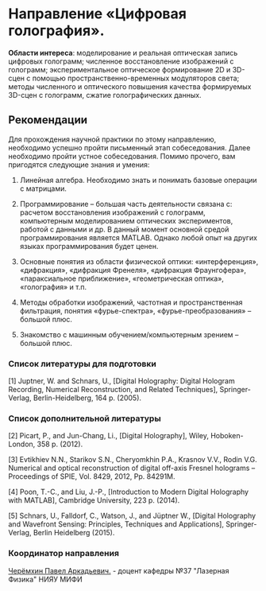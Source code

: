 # Направление «Цифровая голография».
__Области интереса__: моделирование и реальная оптическая запись цифровых голограмм; численное восстановление изображений с голограмм; экспериментальное оптическое формирование 2D и 3D-сцен с помощью пространственно-временных модуляторов света; методы численного и оптического повышения качества формируемых 3D-сцен с голограмм, сжатие голографических данных.
## Рекомендации
Для прохождения научной практики по этому направлению, необходимо успешно пройти письменный этап собеседования. Далее необходимо пройти устное собеседования. Помимо прочего, вам пригодятся следующие знания и умения:
1.	Линейная алгебра. Необходимо знать и понимать базовые операции с матрицами.

2.	Программирование – большая часть деятельности связана с: расчетом восстановления изображений с голограмм, компьютерным моделированием оптических экспериментов, работой с данными и др. В данный момент основной средой программирования является MATLAB. Однако любой опыт на других языках программирования будет ценен.
3.	Основные понятия из области физической оптики: «интерференция», «дифракция», «дифракция Френеля», «дифракция Фраунгофера», «параксиальное приближение», «геометрическая оптика», «голография» и т.п. 
4.	Методы обработки изображений, частотная и пространственная фильтрация, понятия «фурье-спектра», «фурье-преобразования» – большой плюс.
5.	Знакомство с машинным обучением/компьютерным зрением – большой плюс.
### Список литературы для подготовки 
[1] Juptner, W. and Schnars, U., [Digital Holography: Digital Hologram Recording, Numerical Reconstruction, and Related Techniques], Springer-Verlag, Berlin-Heidelberg, 164 p. (2005).
### Список дополнительной литературы
[2] Picart, P., and Jun-Chang, Li., [Digital Holography], Wiley, Hoboken-London, 358 p. (2012).  

[3] Evtikhiev N.N., Starikov S.N., Cheryomkhin P.A., Krasnov V.V., Rodin V.G. Numerical and optical reconstruction of digital off-axis Fresnel holograms – Proceedings of SPIE, Vol. 8429, 2012, Pp. 84291M.  

[4] Poon, T.-C., and Liu, J.-P., [Introduction to Modern Digital Holography with MATLAB], Cambridge University, 223 p. (2014). 

[5] Schnars, U., Falldorf, C., Watson, J., and Jüptner W., [Digital Holography and Wavefront Sensing: Principles, Techniques and
Applications], Springer-Verlag, Berlin Heidelberg (2015).

### Координатор направления
[Черёмхин Павел Аркадьевич.](https://www.researchgate.net/profile/Pavel_Cheremkhin) - доцент кафедры №37 "Лазерная Физика" НИЯУ	МИФИ  
 
